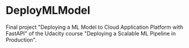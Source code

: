 # DeployMLModel
Final project "Deploying a ML Model to Cloud Application Platform with FastAPI" of the Udacity course "Deploying a  Scalable ML Pipeline in Production".
